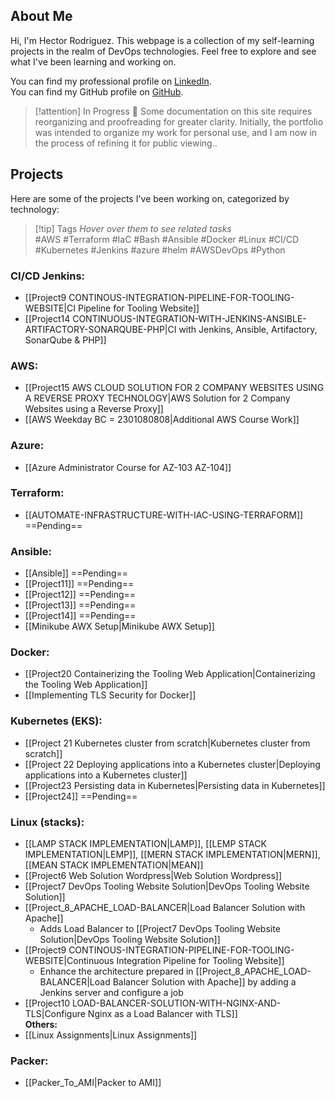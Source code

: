 <!--
Picture doesnt work
![[IMG-20230405-WA0008.jpg|400]]
-->

## About Me
Hi, I'm Hector Rodriguez. This webpage is a collection of my self-learning projects in the realm of DevOps technologies. Feel free to explore and see what I've been learning and working on.

You can find my professional profile on [LinkedIn](https://www.linkedin.com/in/hector-rodriguez-84020a26/).  
You can find my GitHub profile on [GitHub](https://github.com/hectorproko).

> [!attention] In Progress 🚀
> Some documentation on this site requires reorganizing and proofreading for greater clarity. Initially, the portfolio was intended to organize my work for personal use, and I am now in the process of refining it for public viewing..

## Projects
Here are some of the projects I've been working on, categorized by technology:


> [!tip] Tags
> *Hover over them to see related tasks*  
> #AWS #Terraform #IaC #Bash #Ansible #Docker #Linux #CI/CD #Kubernetes #Jenkins #azure #helm #AWSDevOps #Python
   
### CI/CD Jenkins:
- [[Project9 CONTINOUS-INTEGRATION-PIPELINE-FOR-TOOLING-WEBSITE|CI Pipeline for Tooling Website]]
- [[Project14 CONTINUOUS-INTEGRATION-WITH-JENKINS-ANSIBLE-ARTIFACTORY-SONARQUBE-PHP|CI with Jenkins, Ansible, Artifactory, SonarQube & PHP]] 

### AWS:
- [[Project15 AWS CLOUD SOLUTION FOR 2 COMPANY WEBSITES USING A REVERSE PROXY TECHNOLOGY|AWS Solution for 2 Company Websites using a Reverse Proxy]]
- [[AWS Weekday BC = 2301080808|Additional AWS Course Work]]
### Azure:
- [[Azure Administrator Course for AZ-103 AZ-104]]
### Terraform:
- [[AUTOMATE-INFRASTRUCTURE-WITH-IAC-USING-TERRAFORM]] ==Pending==
### Ansible:
- [[Ansible]] ==Pending==
- [[Project11]] ==Pending==
- [[Project12]] ==Pending==
- [[Project13]] ==Pending==
- [[Project14]] ==Pending==
- [[Minikube AWX Setup|Minikube AWX Setup]]

### Docker:
- [[Project20 Containerizing the Tooling Web Application|Containerizing the Tooling Web Application]]
- [[Implementing TLS Security for Docker]] 

### Kubernetes (EKS):
- [[Project 21 Kubernetes cluster from scratch|Kubernetes cluster from scratch]] 
- [[Project 22 Deploying applications into a Kubernetes cluster|Deploying applications into a Kubernetes cluster]]
- [[Project23 Persisting data in Kubernetes|Persisting data in Kubernetes]]
- [[Project24]] ==Pending==

### Linux (stacks):
- [[LAMP STACK IMPLEMENTATION|LAMP]], [[LEMP STACK IMPLEMENTATION|LEMP]], [[MERN STACK IMPLEMENTATION|MERN]], [[MEAN STACK IMPLEMENTATION|MEAN]] 
- [[Project6 Web Solution Wordpress|Web Solution Wordpress]] 
- [[Project7 DevOps Tooling Website Solution|DevOps Tooling Website Solution]] 
- [[Project_8_APACHE_LOAD-BALANCER|Load Balancer Solution with Apache]] 
    - Adds Load Balancer to [[Project7 DevOps Tooling Website Solution|DevOps Tooling Website Solution]]
- [[Project9 CONTINOUS-INTEGRATION-PIPELINE-FOR-TOOLING-WEBSITE|Continuous Integration Pipeline for Tooling Website]]
    - Enhance the architecture prepared in [[Project_8_APACHE_LOAD-BALANCER|Load Balancer Solution with Apache]] by adding a Jenkins server and configure a job
- [[Project10 LOAD-BALANCER-SOLUTION-WITH-NGINX-AND-TLS|Configure Nginx as a Load Balancer with TLS]]   
**Others:**  
- [[Linux Assignments|Linux Assignments]]
### Packer:
- [[Packer_To_AMI|Packer to AMI]] 



<!--
[[Azure Administrator Course for AZ-103 AZ-104|Azure Administrator]]
[[Azure Devops BC = 2322102810|Azure DevOps]]
[[Devops BC = 2330070508]]


[[IntelliPaat_Index]]

-->

